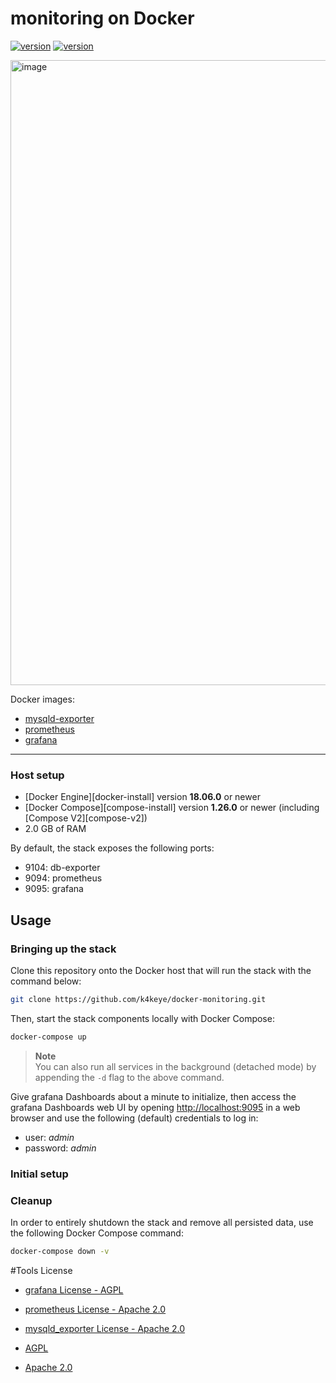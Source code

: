# monitoring on Docker

[![version](https://img.shields.io/badge/prometheus-latest-00bfb3?style=flat&logo=prometheus)](https://www.elastic.co/blog/category/releases)
[![version](https://img.shields.io/badge/grafana-latest-00bfb3?style=flat&logo=grafana)](https://www.elastic.co/blog/category/releases)


<img width="1000" alt="image" src="https://user-images.githubusercontent.com/52993842/233903291-9381a0af-9ffb-49d5-8661-a97d428b118c.png">


Docker images:

* [mysqld-exporter](https://hub.docker.com/r/prom/mysqld-exporter/)
* [prometheus](https://hub.docker.com/r/prom/prometheus)
* [grafana](https://hub.docker.com/r/grafana/grafana)

---


### Host setup

* [Docker Engine][docker-install] version **18.06.0** or newer
* [Docker Compose][compose-install] version **1.26.0** or newer (including [Compose V2][compose-v2])
* 2.0 GB of RAM


By default, the stack exposes the following ports:

* 9104: db-exporter
* 9094: prometheus
* 9095: grafana

## Usage

### Bringing up the stack

Clone this repository onto the Docker host that will run the stack with the command below:

```sh
git clone https://github.com/k4keye/docker-monitoring.git
```

Then, start the stack components locally with Docker Compose:

```sh
docker-compose up
```

> **Note**  
> You can also run all services in the background (detached mode) by appending the `-d` flag to the above command.

Give grafana Dashboards about a minute to initialize, then access the grafana Dashboards web UI by opening <http://localhost:9095> in a web
browser and use the following (default) credentials to log in:

* user: *admin*
* password: *admin*

### Initial setup

### Cleanup


In order to entirely shutdown the stack and remove all persisted data, use the following Docker Compose command:

```sh
docker-compose down -v
```


#Tools License

- [grafana License - AGPL](https://hub.docker.com/r/prom/mysqld-exporter/)
- [prometheus License - Apache 2.0](https://github.com/prometheus/prometheus/blob/main/LICENSE)
- [mysqld_exporter License - Apache 2.0](https://github.com/prometheus/mysqld_exporter/blob/main/LICENSE)


- [AGPL](https://sktelecom.github.io/guide/use/obligation/agpl-3.0/)
- [Apache 2.0](https://sktelecom.github.io/guide/use/obligation/apache-2.0/)


